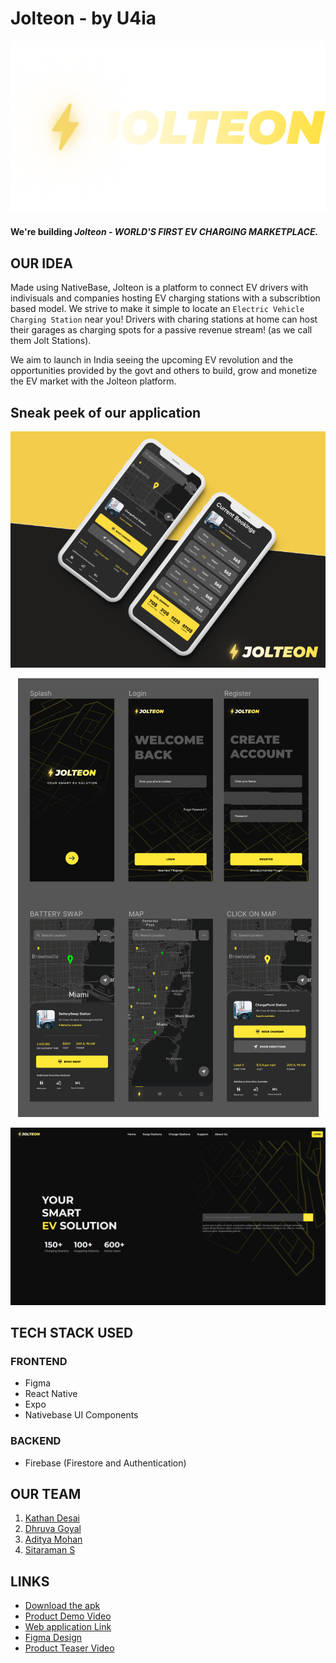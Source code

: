 # **Jolteon** - by **U4ia**

<p align="center">
  <img src="./imgs/jolteon.png" alt="Jolteon"/>
</p>

#### We're building **_Jolteon - WORLD'S FIRST EV CHARGING MARKETPLACE._**

## OUR IDEA

Made using NativeBase, Jolteon is a platform to connect EV drivers with indivisuals and companies hosting EV charging stations with a subscribtion based model. We strive to make it simple to locate an `Electric Vehicle Charging Station` near you! Drivers with charing stations at home can host their garages as charging spots for a passive revenue stream! (as we call them Jolt Stations).

We aim to launch in India seeing the upcoming EV revolution and the opportunities provided by the govt and others to build, grow and monetize the EV market with the Jolteon platform.

## Sneak peek of our application

<p align="center">
  <img src="./imgs/jolt-main.png" alt="Jolteon"/>
</p>

<p align="center">
  <img src="./imgs/figma.png" alt="Jolteon"/>
</p>

<p align="center">
  <img src="./imgs/laptop.png" alt="Jolteon"/>
</p>

## TECH STACK USED

### FRONTEND

- Figma
- React Native
- Expo
- Nativebase UI Components

### BACKEND

- Firebase (Firestore and Authentication)

## OUR TEAM

1. [Kathan Desai](https://github.com/kathan3009)
2. [Dhruva Goyal](https://github.com/shero4)
3. [Aditya Mohan](https://github.com/adityamhn)
4. [Sitaraman S](https://github.com/hackerbone)

## LINKS

- [Download the apk](https://drive.google.com/file/d/1D6h3242axR-BhNFLMGX0WjdbgKz9R740/view?usp=drive_open)
- [Product Demo Video](https://www.youtube.com/watch?v=EleK52dEDU8)
- [Web application Link](https://jolteon-silk.vercel.app/)
- [Figma Design](https://www.figma.com/file/3vqut6JSJWry88cwuLUHPi/Jolteon?node-id=2%3A24)
- [Product Teaser Video](https://youtu.be/h3LfmKAh3VY)
<!-- - [Product Demo]() -->
